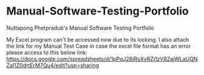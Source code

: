 # Manual-Software-Testing-Portfolio
Nuttapong Phetpradub's Manual Software Testing Portfolio


My Excel program can't be accessed now due to its locking. I also attach the link for my Manual Test Case in case the excel file format has an error
please access to this below link: 
https://docs.google.com/spreadsheets/d/1pPqJ28IRsXyRZj1zV82ajWLaUQNZal1Z0drtErM7Qu4/edit?usp=sharing
